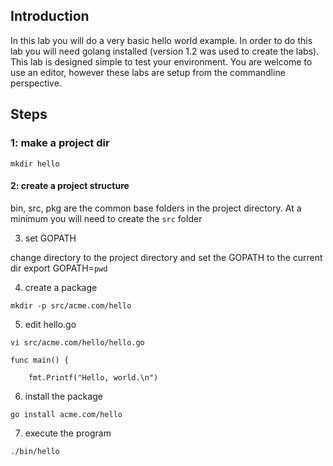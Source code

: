 ## Introduction

In this lab you will do a very basic hello world example.  In order to do this lab you will need golang installed (version 1.2 was used to create the labs).  This lab is designed simple to test your environment.  You are welcome to use an editor, however these labs are setup from the commandline perspective.

## Steps

### 1: make a project dir

`mkdir hello`

#### 2: create a project structure

bin, src, pkg are the common base folders in the project directory.  At a minimum you will need to create the `src` folder

3. set GOPATH

change directory to the project directory and set the GOPATH to the current dir
export GOPATH=`pwd`

4. create a package

`mkdir -p src/acme.com/hello`

5. edit hello.go

`vi src/acme.com/hello/hello.go`

```
func main() {
	
	fmt.Printf("Hello, world.\n")

```

6. install the package

`go install acme.com/hello`

7. execute the program

`./bin/hello`
